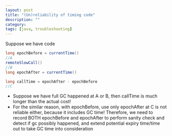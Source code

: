 ```yaml
---
layout: post
title: "(Un)reliability of timing code"
description: ""
category: 
tags: [java, troubleshooting]
---
```


Suppose we have code 

```java
long epochBefore = currentTime()
//A
remoteSlowCall()
//B
long epochAfter = currentTime()

long callTime = epochAfter - epochBefore
//C
```

* Suppose we have full GC happened at A or B, then callTime is much longer than the actual cost! 
* For the similar reason, with epochBefore, use only epochAfter at C is not reliable either, because it includes GC time! Therefore, we need to record BOTH epochBefore and epochAfter to perform sanity check and detect if gc possibly happened, and extend potential expiry time/time out to take GC time into consideration



